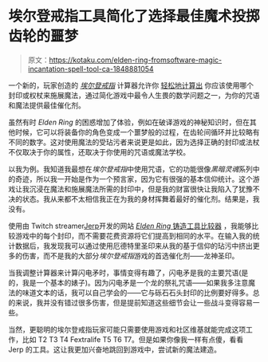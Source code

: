 # 埃尔登戒指工具简化了选择最佳魔术投掷齿轮的噩梦

> 原文：<https://kotaku.com/elden-ring-fromsoftware-magic-incantation-spell-tool-ca-1848881054>

一个新的，玩家创造的 [*埃尔登戒指*](https://kotaku.com/elden-ring-fromsoftware-review-hidetaka-miyazaki-dark-s-1848694257) 计算器允许你 [轻松地计算出](https://jerp.tv/eldenring/spelltools/) 你应该使用哪个封印或权杖来施展魔法，通过简化游戏中最令人生畏的数学问题之一，为你的咒语和魔法提供最佳催化剂。



虽然有时 *Elden Ring* 的困惑增加了体验，例如在破译游戏的神秘知识时，但在其他时候，它可以将装备你的角色变成一个噩梦般的过程，在齿轮间循环并比较略有不同的数字。这对使用魔法的受玷污者来说更是如此，因为选择正确的封印或法杖不仅取决于你的属性，还取决于你使用的咒语或魔法学校。

以我为例。我知道我最想在*埃尔登戒指*中使用咒语，它的功能很像*黑暗灵魂*系列中的奇迹，所以我一开始是作为一个预言家，因为它有很强的基本信仰统计。这个游戏让我沉浸在魔法和施展魔法所需的封印中，但是我的财富很快让我陷入了犹豫不决的状态。我从来都不太相信我正在为我的身材挥舞着最好的催化剂。结果是，我没有。

使用由 Twitch streamer[Jerp](https://jerp.tv/eldenring/spelltools/)开发的网站 [*Elden Ring* 铸造工具比较器](https://jerp.tv/eldenring/spelltools/) ，我能够比较游戏中的每个封印，而不需要花费资源将它们提高到相同的水平。在输入我的统计数据后，我发现我可以通过使用厄德特里圣印来从我的基于信仰的玷污中挤出更多的伤害，而不是我的大部分*埃尔登戒指*游戏的首选催化剂——龙神圣印。

当我调整计算器来计算闪电矛时，事情变得有趣了，闪电矛是我的主要咒语(是的，我是一个基本的婊子)。因为闪电矛是一个龙的祭礼咒语——如果我多注意魔法的味道文本的话，我可以自己学会的——它与砾石石头封印的比例要好得多。总的来说，我并没有错过很多伤害，但是提前知道这些细节会让一些战斗变得容易一些。

当然，更聪明的埃尔登戒指玩家可能只需要使用游戏和社区维基就能完成这项工作，比如 T2 T3 T4 Fextralife T5 T6 T7。但是如果你像我一样有点傻，看看 Jerp 的工具。这让我更加兴奋地跳回到游戏中，尝试新的魔法建造。
